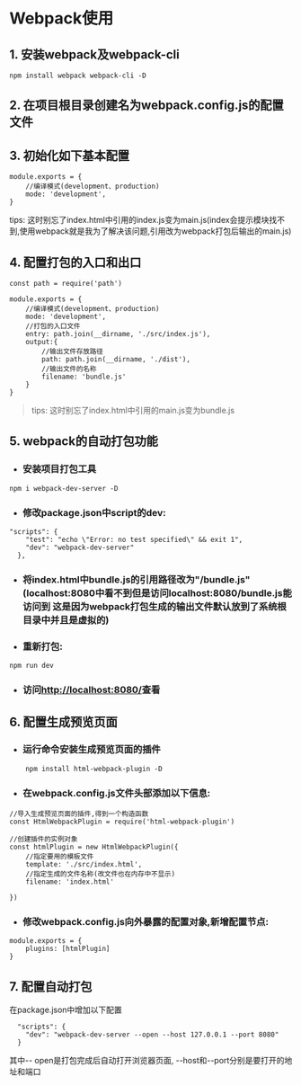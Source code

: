 # Webpack使用

## 1.  安装webpack及webpack-cli

```
npm install webpack webpack-cli -D
```

## 2. 在项目根目录创建名为webpack.config.js的配置文件

## 3. 初始化如下基本配置

```
module.exports = {
    //编译模式(development、production)
    mode: 'development',
}
```
tips: 这时别忘了index.html中引用的index.js变为main.js(index会提示模块找不到,使用webpack就是我为了解决该问题,引用改为webpack打包后输出的main.js)

## 4. 配置打包的入口和出口

```
const path = require('path')

module.exports = {
    //编译模式(development、production)
    mode: 'development',
    //打包的入口文件
    entry: path.join(__dirname, './src/index.js'),
    output:{
        //输出文件存放路径
        path: path.join(__dirname, './dist'),
        //输出文件的名称
        filename: 'bundle.js'
    }
}
```

> tips: 这时别忘了index.html中引用的main.js变为bundle.js

## 5. webpack的自动打包功能

- ### 安装项目打包工具

```
npm i webpack-dev-server -D
```
- ### 修改package.json中script的dev:

```
"scripts": {
    "test": "echo \"Error: no test specified\" && exit 1",
    "dev": "webpack-dev-server"
  },
```
- ### 将index.html中bundle.js的引用路径改为"/bundle.js"(localhost:8080中看不到但是访问localhost:8080/bundle.js能访问到  这是因为webpack打包生成的输出文件默认放到了系统根目录中并且是虚拟的)
- ### 重新打包:
```
npm run dev
```

- ### 访问<http://localhost:8080/>查看

## 6. 配置生成预览页面
- ### 运行命令安装生成预览页面的插件
```
    npm install html-webpack-plugin -D
```
- ### 在webpack.config.js文件头部添加以下信息:
```
//导入生成预览页面的插件,得到一个构造函数
const HtmlWebpackPlugin = require('html-webpack-plugin')

//创建插件的实例对象
const htmlPlugin = new HtmlWebpackPlugin({
    //指定要用的模板文件
    template: './src/index.html',
    //指定生成的文件名称(改文件也在内存中不显示)
    filename: 'index.html'

})
```
- ### 修改webpack.config.js向外暴露的配置对象,新增配置节点:
```
module.exports = {
    plugins: [htmlPlugin]
}
```
## 7. 配置自动打包
在package.json中增加以下配置
```
  "scripts": {
    "dev": "webpack-dev-server --open --host 127.0.0.1 --port 8080"
  }
```
其中-- open是打包完成后自动打开浏览器页面, --host和--port分别是要打开的地址和端口